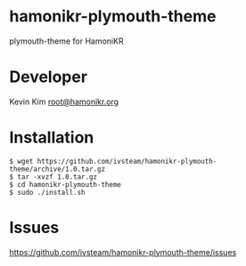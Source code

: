 # hamonikr-plymouth-theme

plymouth-theme for HamoniKR 

# Developer

Kevin Kim <root@hamonikr.org>

# Installation

```
$ wget https://github.com/ivsteam/hamonikr-plymouth-theme/archive/1.0.tar.gz
$ tar -xvzf 1.0.tar.gz
$ cd hamonikr-plymouth-theme
$ sudo ./install.sh
```

# Issues

https://github.com/ivsteam/hamonikr-plymouth-theme/issues
